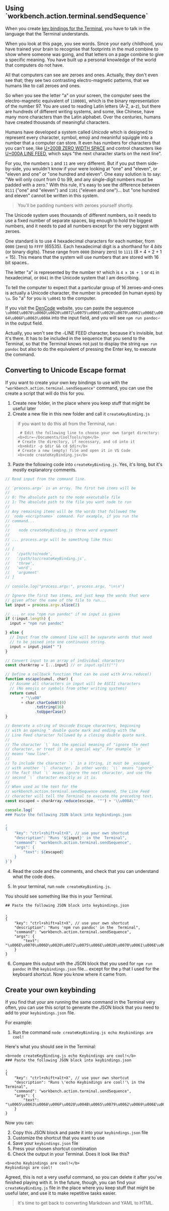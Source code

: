 <section
id="sendsequence"
data-item="Using .sendsequence"
>
<h2>Using `workbench.action.terminal.sendSequence`</h2>

When you create [key bindings for the Terminal](https://code.visualstudio.com/docs/terminal/advanced#_custom-sequence-keybindings), you have to talk in the  language that the Terminal understands.

When you look at this page, you see words. Since your early childhood, you have trained your brain to recognise that footprints in the mud combine to show where someone was going, and that letters on a page combine to give a specific meaning. You have built up a personal knowledge of the world that computers do not have.

All that computers can see are zeroes and ones. Actually, they don't even see that; they see two contrasting electro-magnetic patterns, that we humans like to call zeroes and ones.

So when you see the letter "a" on your screen, the computer sees the electro-magnetic equivalent of `1100001`, which is the binary representation of the number 97. You are used to reading Latin letters (A-Z, a-z), but there are hundreds of different writing systems, and some, like Chinese, have many more characters than the Latin alphabet. Over the centuries, humans have created thousands of meaningful characters.

Humans have developed a system called _Unicode_ which is designed to represent every character, symbol, emoji and meaninful squiggle into a number that a computer can store. It even has numbers for characters that you can't see, like [U+200B ZERO WIDTH SPACE](https://en.wikipedia.org/wiki/Zero-width_space) and  control characters like [U+000A LINE FEED](https://en.wikipedia.org/wiki/Unicode_control_characters#Category_%22Cc%22_control_codes_(C0_and_C1)), which says "the next character starts on the next line".

For you, the numbers `1` and `11` are very different. But if you put them side-by-side, you wouldn't know if your were looking at "one" and "eleven", or "eleven and one" or "one hundred and eleven". One easy solution is to say: "We will only count from 0 to 99, and any single-digit numbers must be padded with a zero." With this rule, it's easy to see the difference between `0111` ("one" and "eleven") and `1101` ("eleven and one")... but "one hundred and eleven" cannot be written in this system.

> You'll be padding numbers with zeroes yourself shortly.

The Unicode system uses thousands of different numbers, so it needs to use a fixed number of separate spaces, big enough to hold the biggest numbers, and it needs to pad all numbers except for the very biggest with zeroes.

One standard is to use 4 hexadecimal characters for each number, from `0000` (zero) to `FFFF` (65535). Each hexadecimal digit is a shorthand for 4 _bits_ (or binary digits). These range from `0000` (binary zero) to `1111` (8 + 4 + 2 + 1 = 15). This means that the system will use numbers that are stored with 16 bit spaces..

The letter "a" is represented by the number `97` which is `4 x 16 + 1` or `41` in hexadecimal, or `0041` in the Unicode system that I am describing.

To tell the computer to expect that a particular group of 16 zeroes-and-ones is actually a Unicode character, the number is preceded (in human eyes) by `\u`. So "a" for you is `\u0041` to the computer.

If you visit the [DenCode](https://dencode.com/en/string/unicode-escape) website, you can paste the sequence `\u006E\u0070\u006D\u0020\u0072\u0075\u006E\u0020\u0070\u0061\u006E\u0064\u006F\u0063\u000A` into the input field, and you will see `npm run pandoc⏎` in the output field.

Actually, you won't see the `⏎`LINE FEED character, because it's invisible, but it's there. It has to be included in the sequence that you send to the Terminal, so that the Terminal knows not just to display the string `npm run pandoc` but also to do the equivalent of pressing the Enter key, to execute the command.

## Converting to Unicode Escape format 

If you want to create your own key bindings to use with the 
`"workbench.action.terminal.sendSequence"` command, you can use the create a script that will do this for you.

1. Create new folder, in the place where you keep stuff that might be useful later
2. Create a new file in this new folder and call it `createKeyBinding.js`
  
> if you want to do this all from the Terminal, run :
> ```bash-#w
>  # Edit the following line to choose your own target directory:
> <b>dir=~/Documents/CoolTools/npm</b>
> # Create the directory, if necessary, and cd into it
> <b>mkdir -p $dir && cd $dir</b>
> # Create a new (empty) file and open it in VS Code
> <b>code createKeyBinding.js</b>
> ```

3. Paste the following code into `createKeyBinding.js`. Yes, it's long, but it's mostly explanatory comments.

```javascript
// Read input from the command line.

// `process.argv` is an array. The first two items will be
//
// 0: The absolute path to the node executable file
// 1: The absolute path to the file you want node to run
//
// Any remaining items will be the words that followed the
// `node <scriptname>` command. For example, if you run the
// command...
//
//    node createKeyBinding.js three word argument
// 
// ... process.argv will be something like this:
//
// [
//   '/path/to/node',
//   '/path/to/createKeyBinding.js',
//   'three',
//   'word',
//   'argument'
// ]

// console.log("process.argv:", process.argv, "\n\n")

// Ignore the first two items, and just keep the words that were
// given after the name of the file to run...
let input = process.argv.slice(2)

// ... or use "npm run pandoc" if no input is given
if (!input.length) {
  input = "npm run pandoc"

} else {
  // Input from the command line will be separate words that need
  // to be joined into one continuous string.
  input = input.join(" ")
}

// Convert input to an array of individual characters
const charArray = [...input] // or input.split("")

// Define a callback function that can be used with Arra.reduce()
function escape(cumul, char) {
  // Assume all characters in input will be ASCII characters
  // (No emojis or symbols from other writing systems)
  return cumul
       + "\\u00"
       + char.charCodeAt(0)
             .toString(16)
             .toUpperCase()
}

// Generate a string of Unicode Escape characters, beginning
// with an opening " double quote mark and ending with the
// Line Feed character followed by a closing double quote mark.
// 
// The character `\` has the special meaning of "ignore the next
// character, or treat it in a special way". For example `\n`
// means "new line".
//
// To include the character `\` in a string, it must be _escaped_
// with another `\` character. In other words: `\\` means "ignore"
// the fact that `\` means ignore the next character, and use the
// second `\` character exactly as it is.
//
// When used as the text for the
// workbench.action.terminal.sendSequence command, the Line Feed
// character will tell the Terminal to execute the preceding text.
const escaped = charArray.reduce(escape, '"') + '\\u000A\"'

console.log(`
### Paste the following JSON block into keybindings.json

,
{
    "key": "ctrl+shift+alt+X", // use your own shortcut
    "description": "Runs '${input}' in the  Terminal",
    "command": "workbench.action.terminal.sendSequence",
    "args": {
        "text": ${escaped}
    }
}`)
```

4. Read the code and the comments, and check that you can understand what the code does.

5. In your terminal, run `node createKeyBinding.js`.

You should see something like this in your Terminal.
```bash-#w#
## Paste the following JSON block into keybindings.json

,
{
    "key": "ctrl+shift+alt+X", // use your own shortcut
    "description": "Runs 'npm run pandoc' in the  Terminal",
    "command": "workbench.action.terminal.sendSequence",
    "args": {
        "text": "\u006E\u0070\u006D\u0020\u0072\u0075\u006E\u0020\u0070\u0061\u006E\u0064\u006F\u0063\u000A"
    }
}
```

6. Compare this output with the JSON block that you used for `npm run pandoc` in the `keybindings.json` file... except for the `p` that I used for the keyboard shortcut. Now you know where it came from.
   
## Create your own keybinding

If you find that your are running the same command in the Terminal very often, you can use this script to generate the JSON block that you need to add to your `keybindings.json` file.

For example:

1. Run the command `node createKeyBinding.js echo Keybindings are cool!`

Here's what you should see in the Terminal:

```bash-#w
<b>node createKeyBinding.js echo Keybindings are cool!</b>
### Paste the following JSON block into keybindings.json

,
{
    "key": "ctrl+shift+alt+X", // use your own shortcut
    "description": "Runs \'echo Keybindings are cool!'\ in the  Terminal",
    "command": "workbench.action.terminal.sendSequence",
    "args": {
        "text": "\u0065\u0063\u0068\u006F\u0020\u004B\u0065\u0079\u0062\u0069\u006E\u0064\u0069\u006E\u0067\u0073\u0020\u0061\u0072\u0065\u0020\u0063\u006F\u006F\u006C\u0021\u000A"
    }
}
```
Now you can:

2. Copy this JSON block and paste it into your `keybindings.json` file
3. Customize the shortcut that you want to use
4. Save your `keybindings.json` file
5. Press your chosen shortcut combination
6. Check the output in your Terminal. Does it look like this?

```bash-#w
<b>echo Keybindings are cool!</b>
Keybindings are cool!
```
Agreed, this is not a very useful command, so you can delete it after you've finished playing with it. In the future, though, you can find your `createKeyBinding.js` file in the place where you keep stuff that might be useful later, and use it to make repetitive tasks easier. 

> It's time to get back to converting Markdown and YAML to HTML.
</section>
